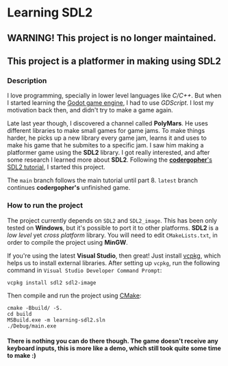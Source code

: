 # Learning SDL2
## WARNING! This project is no longer maintained.
## This project is a platformer in making using SDL2
### Description
I love programming, specially in lower level languages like *C/C++*. But when I started learning the [Godot game engine](https://godotengine.org),
I had to use *GDScript*. I lost my motivation back then, and didn't try to make a game again.  

Late last year though, I discovered a channel called **PolyMars**. He uses different libraries to make small games for game jams. To make things harder, 
he picks up a new library every game jam, learns it and uses to make his game that he submites to a specific jam. I saw him making a platformer game using 
the **SDL2** library. I got really interested, and after some research I learned more about **SDL2**. Following the [**codergopher**'s SDL2 tutorial](https://www.youtube.com/watch?v=KsG6dJlLBDw&list=PL2RPjWnJduNmXHRYwdtublIPdlqocBoLS),
I started this project.  

The `main` branch follows the main tutorial until part 8. `latest` branch continues **codergopher's** unfinished game.

### How to run the project
The project currently depends on `SDL2` and `SDL2_image`. This has been only tested on **Windows**, but it's possible to port it to other platforms.
**SDL2** is a *low level* yet *cross platform* library. You will need to edit `CMakeLists.txt`, in order to compile the project using **MinGW**.  

If you're using the latest **Visual Studio**, then great! Just install [vcpkg](https://vcpkg.io), which helps us to install external libraries.
After setting up `vcpkg`, run the following command in `Visual Studio Developer Command Prompt`:
```
vcpkg install sdl2 sdl2-image
```

Then compile and run the project using [CMake](https://cmake.org/):
``` 
cmake -Bbuild/ -S.
cd build
MSBuild.exe -m learning-sdl2.sln
./Debug/main.exe
```

#### There is nothing you can do there though. The game doesn't receive any keyboard inputs, this is more like a demo, which still took quite some time to make :)
